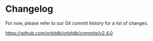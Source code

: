 # Changelog

For now, please refer to our Git commit history for a list of changes.

https://github.com/orbitdb/orbitdb/commits/v2.4.0
